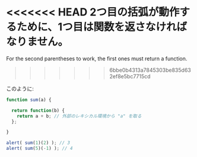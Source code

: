 <<<<<<< HEAD
2つ目の括弧が動作するために、1つ目は関数を返さなければなりません。
=======
For the second parentheses to work, the first ones must return a function.
>>>>>>> 6bbe0b4313a7845303be835d632ef8e5bc7715cd

このように:

```js run
function sum(a) {

  return function(b) {
    return a + b; // 外部のレキシカル環境から "a" を取る
  };

}

alert( sum(1)(2) ); // 3
alert( sum(5)(-1) ); // 4
```
